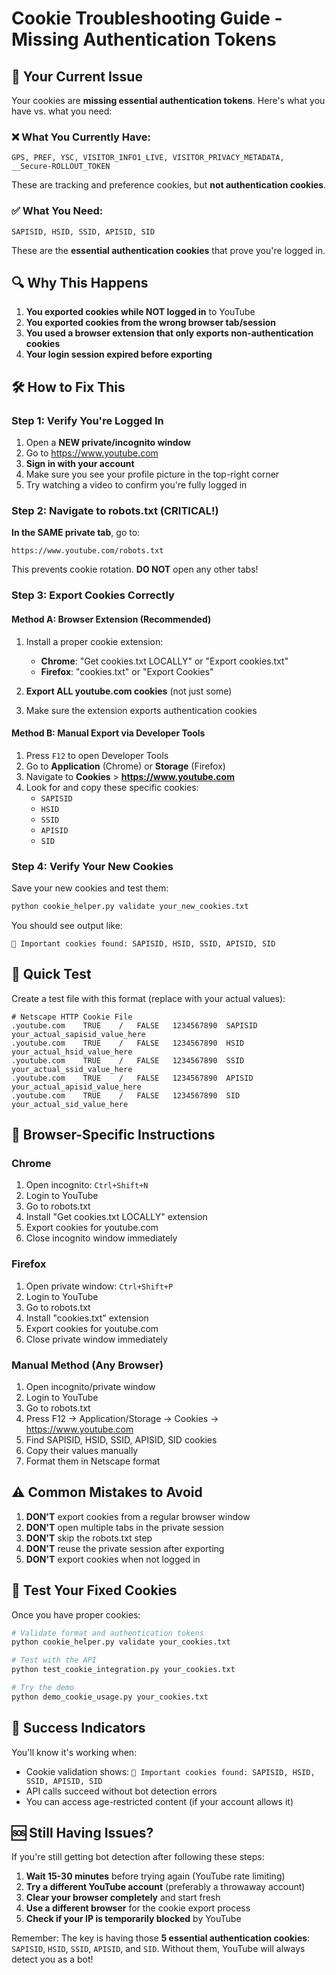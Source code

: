 # Cookie Troubleshooting Guide - Missing Authentication Tokens

## 🚨 Your Current Issue

Your cookies are **missing essential authentication tokens**. Here's what you have vs. what you need:

### ❌ What You Currently Have:
```
GPS, PREF, YSC, VISITOR_INFO1_LIVE, VISITOR_PRIVACY_METADATA, __Secure-ROLLOUT_TOKEN
```
These are tracking and preference cookies, but **not authentication cookies**.

### ✅ What You Need:
```
SAPISID, HSID, SSID, APISID, SID
```
These are the **essential authentication cookies** that prove you're logged in.

## 🔍 Why This Happens

1. **You exported cookies while NOT logged in** to YouTube
2. **You exported cookies from the wrong browser tab/session**
3. **You used a browser extension that only exports non-authentication cookies**
4. **Your login session expired before exporting**

## 🛠️ How to Fix This

### Step 1: Verify You're Logged In

1. Open a **NEW private/incognito window**
2. Go to https://www.youtube.com
3. **Sign in with your account**
4. Make sure you see your profile picture in the top-right corner
5. Try watching a video to confirm you're fully logged in

### Step 2: Navigate to robots.txt (CRITICAL!)

**In the SAME private tab**, go to:
```
https://www.youtube.com/robots.txt
```

This prevents cookie rotation. **DO NOT** open any other tabs!

### Step 3: Export Cookies Correctly

#### Method A: Browser Extension (Recommended)
1. Install a proper cookie extension:
   - **Chrome**: "Get cookies.txt LOCALLY" or "Export cookies.txt"
   - **Firefox**: "cookies.txt" or "Export Cookies"

2. **Export ALL youtube.com cookies** (not just some)
3. Make sure the extension exports authentication cookies

#### Method B: Manual Export via Developer Tools
1. Press `F12` to open Developer Tools
2. Go to **Application** (Chrome) or **Storage** (Firefox)
3. Navigate to **Cookies** > **https://www.youtube.com**
4. Look for and copy these specific cookies:
   - `SAPISID`
   - `HSID`
   - `SSID`
   - `APISID`
   - `SID`

### Step 4: Verify Your New Cookies

Save your new cookies and test them:
```bash
python cookie_helper.py validate your_new_cookies.txt
```

You should see output like:
```
🔑 Important cookies found: SAPISID, HSID, SSID, APISID, SID
```

## 🎯 Quick Test

Create a test file with this format (replace with your actual values):

```
# Netscape HTTP Cookie File
.youtube.com	TRUE	/	FALSE	1234567890	SAPISID	your_actual_sapisid_value_here
.youtube.com	TRUE	/	FALSE	1234567890	HSID	your_actual_hsid_value_here
.youtube.com	TRUE	/	FALSE	1234567890	SSID	your_actual_ssid_value_here
.youtube.com	TRUE	/	FALSE	1234567890	APISID	your_actual_apisid_value_here
.youtube.com	TRUE	/	FALSE	1234567890	SID	your_actual_sid_value_here
```

## 🔧 Browser-Specific Instructions

### Chrome
1. Open incognito: `Ctrl+Shift+N`
2. Login to YouTube
3. Go to robots.txt
4. Install "Get cookies.txt LOCALLY" extension
5. Export cookies for youtube.com
6. Close incognito window immediately

### Firefox
1. Open private window: `Ctrl+Shift+P`
2. Login to YouTube
3. Go to robots.txt
4. Install "cookies.txt" extension
5. Export cookies for youtube.com
6. Close private window immediately

### Manual Method (Any Browser)
1. Open incognito/private window
2. Login to YouTube
3. Go to robots.txt
4. Press F12 → Application/Storage → Cookies → https://www.youtube.com
5. Find SAPISID, HSID, SSID, APISID, SID cookies
6. Copy their values manually
7. Format them in Netscape format

## ⚠️ Common Mistakes to Avoid

1. **DON'T** export cookies from a regular browser window
2. **DON'T** open multiple tabs in the private session
3. **DON'T** skip the robots.txt step
4. **DON'T** reuse the private session after exporting
5. **DON'T** export cookies when not logged in

## 🧪 Test Your Fixed Cookies

Once you have proper cookies:
```bash
# Validate format and authentication tokens
python cookie_helper.py validate your_cookies.txt

# Test with the API
python test_cookie_integration.py your_cookies.txt

# Try the demo
python demo_cookie_usage.py your_cookies.txt
```

## 🎉 Success Indicators

You'll know it's working when:
- Cookie validation shows: `🔑 Important cookies found: SAPISID, HSID, SSID, APISID, SID`
- API calls succeed without bot detection errors
- You can access age-restricted content (if your account allows it)

## 🆘 Still Having Issues?

If you're still getting bot detection after following these steps:

1. **Wait 15-30 minutes** before trying again (YouTube rate limiting)
2. **Try a different YouTube account** (preferably a throwaway account)
3. **Clear your browser completely** and start fresh
4. **Use a different browser** for the cookie export process
5. **Check if your IP is temporarily blocked** by YouTube

Remember: The key is having those **5 essential authentication cookies**: `SAPISID`, `HSID`, `SSID`, `APISID`, and `SID`. Without them, YouTube will always detect you as a bot! 
